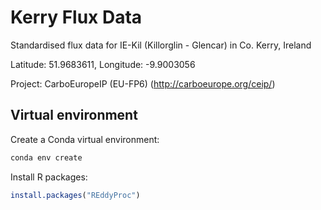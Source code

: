 # Kerry Flux Data

Standardised flux data for IE-Kil (Killorglin - Glencar) in Co. Kerry, Ireland

Latitude: 51.9683611, Longitude: -9.9003056

Project: CarboEuropeIP (EU-FP6) (<http://carboeurope.org/ceip/>)

## Virtual environment

Create a Conda virtual environment:

```sh
conda env create
```

Install R packages:

```r
install.packages("REddyProc")
```
